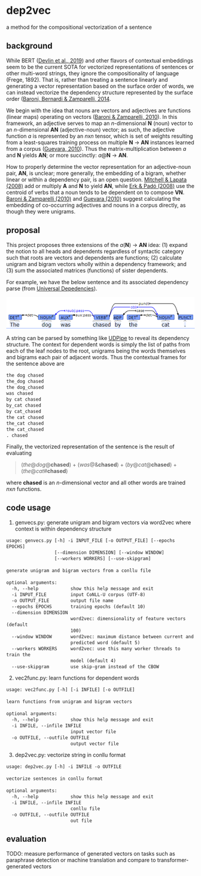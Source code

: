 # dep2vec

a method for the compositional vectorization of a sentence

## background
While BERT ([Devlin et al., 2019](https://www.aclweb.org/anthology/N19-1423/)) and other flavors of contextual embeddings seem to be the current SOTA for vectorized representations of sentences or other multi-word strings, they ignore the compositionality of language (Frege, 1892). That is, rather than treating a sentence linearly and generating a vector representation based on the surface order of words, we can instead vectorize the dependency structure represented by the surface order ([Baroni, Bernardi & Zamparelli, 2014](https://www.aclweb.org/anthology/2014.lilt-9.5.pdf). 

We begin with the idea that nouns are vectors and adjectives are functions (linear maps) operating on vectors ([Baroni & Zamparelli, 2010](https://www.aclweb.org/anthology/D10-1115/)). In this framework, an adjective serves to map an *n*-dimensional **N** (noun) vector to an *n*-dimensional **AN** (adjective-noun) vector; as such, the adjective function *a* is represented by an *n*x*n* tensor, which is set of weights resulting from a least-squares training process on multiple **N** → **AN** instances learned from a corpus ([Guevara, 2010](https://www.aclweb.org/anthology/W10-2805)). Thus the matrix-multiplication between *a* and **N** yields **AN**; or more succinctly: *a*@**N** → **AN**.

How to properly determine the vector representation for an adjective-noun pair, **AN**, is unclear; more generally, the embedding of a bigram, whether linear or within a dependency pair, is an open question. [Mitchell & Lapata (2008)](https://www.aclweb.org/anthology/P08-1028/) add or multiply **A** and **N** to yield **AN**, while [Erk & Padó (2008)](https://www.aclweb.org/anthology/D08-1094/) use the centroid of verbs that a noun tends to be dependent on to compose **VN**. [Baroni & Zamparelli (2010)](https://www.aclweb.org/anthology/D10-1115/) and [Guevara (2010)](https://www.aclweb.org/anthology/W10-2805) suggest calculating the embedding of co-occurring adjectives and nouns in a corpus directly, as though they were unigrams.

## proposal
This project proposes three extensions of the *a*(**N**) → **AN** idea: (1) expand the notion to all heads and dependents regardless of syntactic category such that roots are vectors and dependents are functions; (2) calculate unigram and bigram vectors wholly within a dependency framework; and (3) sum the associated matrices (functions) of sister dependents.

For example, we have the below sentence and its associated dependency parse (from [Universal Depedencies](https://universaldependencies.org/introduction.html)).

![Image of dependency graph](https://github.com/wmdyer/dep2vec/blob/main/img/ud.png)

A string can be parsed by something like [UDPipe](https://github.com/ufal/udpipe) to reveal its dependency structure. The context for dependent words is simply the list of paths from each of the leaf nodes to the root, unigrams being the words themselves and bigrams each pair of adjacent words. Thus the contextual frames for the sentence above are

```
the dog chased
the_dog chased
the dog_chased
was chased
by cat chased
by_cat chased
by cat_chased
the cat chased
the_cat chased
the cat_chased
. chased
```

Finally, the vectorized representation of the sentence is the result of evaluating 

> (*the*@*dog*@**chased**) + (*was*@&**chased**) + (*by*@*cat*@**chased**) + (*the*@*cat*#**chased**)

where **chased** is an *n*-dimensional vector and all other words are trained *n*x*n* functions.

## code usage

1. genvecs.py: generate unigram and bigram vectors via word2vec where context is within dependency structure
```
usage: genvecs.py [-h] -i INPUT_FILE [-o OUTPUT_FILE] [--epochs EPOCHS]
                  [--dimension DIMENSION] [--window WINDOW]
                  [--workers WORKERS] [--use-skipgram]

generate unigram and bigram vectors from a conllu file

optional arguments:
  -h, --help            show this help message and exit
  -i INPUT_FILE         input CoNLL-U corpus (UTF-8)
  -o OUTPUT_FILE        output file name
  --epochs EPOCHS       training epochs (default 10)
  --dimension DIMENSION
                        word2vec: dimensionality of feature vectors (default
                        100)
  --window WINDOW       word2vec: maximum distance between current and
                        predicted word (default 5)
  --workers WORKERS     word2vec: use this many worker threads to train the
                        model (default 4)
  --use-skipgram        use skip-gram instead of the CBOW
```

2. vec2func.py: learn functions for dependent words
```
usage: vec2func.py [-h] [-i INFILE] [-o OUTFILE]

learn functions from unigram and bigram vectors

optional arguments:
  -h, --help            show this help message and exit
  -i INFILE, --infile INFILE
                        input vector file
  -o OUTFILE, --outfile OUTFILE
                        output vector file
```

3. dep2vec.py: vectorize string in conllu format
```
usage: dep2vec.py [-h] -i INFILE -o OUTFILE

vectorize sentences in conllu format

optional arguments:
  -h, --help            show this help message and exit
  -i INFILE, --infile INFILE
                        conllu file
  -o OUTFILE, --outfile OUTFILE
                        out file
```

## evaluation
TODO: measure performance of generated vectors on tasks such as paraphrase detection or machine translation and compare to transformer-generated vectors

